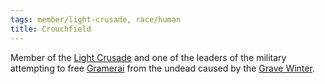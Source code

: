 ```yaml
---
tags: member/light-crusade, race/human
title: Crouchfield
---
```


Member of the [Light Crusade](../Groups/Light%20Crusade.md) and one of the leaders of the military attempting to free [Gramerai](../Locations/Cloud%20Sea/Shards/Gramerai/Gramerai.md) from the undead caused by the [Grave Winter](../Events/Grave%20Winter.md).
